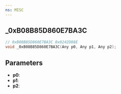```yaml
---
ns: MISC
---
```

## _0xB08B85D860E7BA3C

```c
// 0xB08B85D860E7BA3C 0x0242D88E
void _0xB08B85D860E7BA3C(Any p0, Any p1, Any p2);
```


## Parameters
* **p0**: 
* **p1**: 
* **p2**: 

